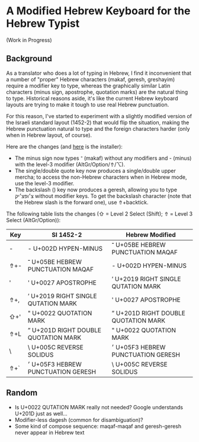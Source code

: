 # A Modified Hebrew Keyboard for the Hebrew Typist

(Work in Progress)

## Background

As a translator who does a lot of typing in Hebrew, I find it inconvenient that
a number of "proper" Hebrew characters (makaf, geresh, greshayim) require a
modifier key to type, whereas the graphically similar Latin characters (minus
sign, apostrophe, quotation marks) are the natural thing to type. Historical
reasons aside, it's like the current Hebrew keyboard layouts are trying to make
it tough to use real Hebrew punctuation.

For this reason, I've started to experiment with a slightly modified version of
the Israeli standard layout (1452-2) that would flip the situation, making the
Hebrew punctuation natural to type and the foreign characters harder (only when
in Hebrew layout, of course).

Here are the changes (and [here](Hebrew%20Modified.dms?raw=true) is the installer):
- The minus sign now types ־ (makaf) without any modifiers and - (minus) with the
  level-3 modifier (AltGr/Option/⇮/⌥).
- The single/double quote key now produces a single/double upper mercha; to access
  the non-Hebrew characters when in Hebrew mode, use the level-3 modifier.
- The backslash (\) key now produces a geresh, allowing you to type צ׳ופצ׳יק without
  modifier keys. To get the backslash character (note that the Hebrew slash is the
  forward one), use ⇮+backtick.

The following table lists the changes (⇧ = Level 2 Select (Shift); ⇮ = Level 3 Select (AltGr/Option)):

| Key  | SI 1452-2                            | Hebrew Modified                      |
| ---- | ------------------------------------ | ------------------------------------ |
| -    | - U+002D HYPEN-MINUS                 | ־ U+05BE HEBREW PUNCTUATION MAQAF    |
| ⇮+-  | ־ U+05BE HEBREW PUNCTUATION MAQAF    | - U+002D HYPEN-MINUS                 |
| '    | ' U+0027 APOSTROPHE                  | ’ U+2019 RIGHT SINGLE QUTATION MARK  |
| ⇮+,  | ’ U+2019 RIGHT SINGLE QUTATION MARK  | ' U+0027 APOSTROPHE                  |
| ⇧+'  | " U+0022 QUOTATION MARK              | ” U+201D RIGHT DOUBLE QUOTATION MARK |
| ⇮+L  | ” U+201D RIGHT DOUBLE QUOTATION MARK | " U+0022 QUOTATION MARK              |
| \    | \ U+005C REVERSE SOLIDUS             | ׳ U+05F3 HEBREW PUNCTUATION GERESH   |
| ⇮+`  | ׳  U+05F3 HEBREW PUNCTUATION GERESH  | \ U+005C REVERSE SOLIDUS             |


## Random
- Is U+0022 QUTATION MARK really not needed? Google understands U+201D just as well...
- Modifier-less dagesh (common for disambiguation)?
- Some kind of compose sequence: maqaf-maqaf and geresh-geresh never appear in Hebrew text
